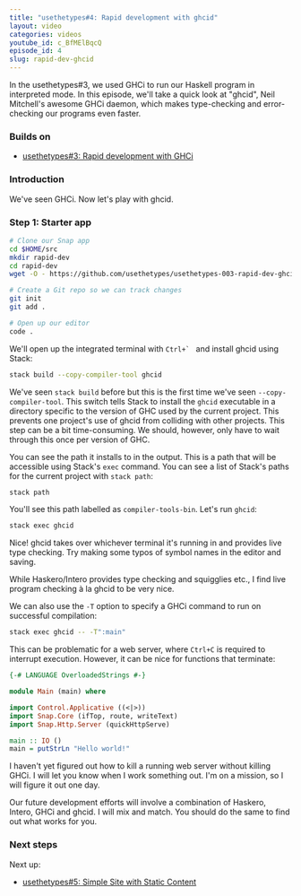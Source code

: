 ```yaml
---
title: "usethetypes#4: Rapid development with ghcid"
layout: video
categories: videos
youtube_id: c_BfMElBqcQ
episode_id: 4
slug: rapid-dev-ghcid
---
```

In the usethetypes#3, we used GHCi to run our Haskell program in interpreted mode. In this episode, we'll take a quick look at "ghcid", Neil Mitchell's awesome GHCi daemon, which makes type-checking and error-checking our programs even faster.

### Builds on

* [usethetypes#3: Rapid development with GHCi][003-rapid-dev-ghci]

### Introduction

We've seen GHCi. Now let's play with ghcid.

### Step 1: Starter app

```bash
# Clone our Snap app
cd $HOME/src
mkdir rapid-dev
cd rapid-dev
wget -O - https://github.com/usethetypes/usethetypes-003-rapid-dev-ghci/archive/master.tar.gz | tar xvz --strip-components=1

# Create a Git repo so we can track changes
git init
git add .

# Open up our editor
code .
```

We'll open up the integrated terminal with ``Ctrl+` `` and install ghcid using Stack:

```bash
stack build --copy-compiler-tool ghcid
```

We've seen `stack build` before but this is the first time we've seen `--copy-compiler-tool`. This switch tells Stack to install the `ghcid` executable in a directory specific to the version of GHC used by the current project. This prevents one project's use of ghcid from colliding with other projects. This step can be a bit time-consuming. We should, however, only have to wait through this once per version of GHC.

You can see the path it installs to in the output. This is a path that will be accessible using Stack's `exec` command. You can see a list of Stack's paths for the current project with `stack path`:

```bash
stack path
```

You'll see this path labelled as `compiler-tools-bin`. Let's run `ghcid`:

```bash
stack exec ghcid
```

Nice! ghcid takes over whichever terminal it's running in and provides live type checking. Try making some typos of symbol names in the editor and saving.

While Haskero/Intero provides type checking and squigglies etc., I find live program checking &agrave; la ghcid to be very nice.

We can also use the `-T` option to specify a GHCi command to run on successful compilation:

```bash
stack exec ghcid -- -T":main"
```

This can be problematic for a web server, where `Ctrl+C` is required to interrupt execution. However, it can be nice for functions that terminate:

```haskell
{-# LANGUAGE OverloadedStrings #-}

module Main (main) where

import Control.Applicative ((<|>))
import Snap.Core (ifTop, route, writeText)
import Snap.Http.Server (quickHttpServe)

main :: IO ()
main = putStrLn "Hello world!"
```

I haven't yet figured out how to kill a running web server without killing GHCi. I will let you know when I work something out. I'm on a mission, so I will figure it out one day.

Our future development efforts will involve a combination of Haskero, Intero, GHCi and ghcid. I will mix and match. You should do the same to find out what works for you.

### Next steps

Next up:

* [usethetypes#5: Simple Site with Static Content][005-simple-site]

[003-rapid-dev-ghci]: 003-rapid-dev-ghci
[005-simple-site]: 005-simple-site
[ghcid]: https://github.com/ndmitchell/ghcid
[index]: index.md
